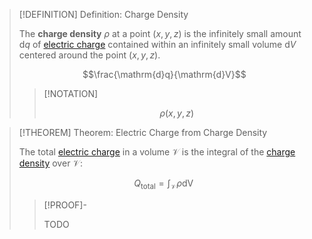 >[!DEFINITION] Definition: Charge Density
>
>The **charge density** $\rho$ at a point $(x,y,z)$ is the infinitely small amount $\mathrm{d}q$ of [electric charge](Electric%20Charge.md) contained within an infinitely small volume $\mathrm{d}V$ centered around the point $(x,y,z)$.
>
>$$\frac{\mathrm{d}q}{\mathrm{d}V}$$
>
>>[!NOTATION]
>>
>>$$\rho (x,y,z)$$
>>
>

>[!THEOREM] Theorem: Electric Charge from Charge Density
>
>The total [electric charge](Electric%20Charge.md) in a volume $\mathcal{V}$ is the integral of the [charge density](Charge%20Density.md) over $\mathcal{V}$:
>
>$$Q_\text{total} = \int_\mathcal{V} \rho \mathop{\mathrm{d}V}$$
>
>>[!PROOF]-
>>
>>TODO
>>
>